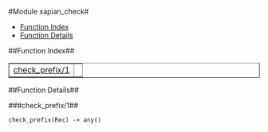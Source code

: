 

#Module xapian_check#
* [Function Index](#index)
* [Function Details](#functions)




<a name="index"></a>

##Function Index##


<table width="100%" border="1" cellspacing="0" cellpadding="2" summary="function index"><tr><td valign="top"><a href="#check_prefix-1">check_prefix/1</a></td><td></td></tr></table>


<a name="functions"></a>

##Function Details##

<a name="check_prefix-1"></a>

###check_prefix/1##




`check_prefix(Rec) -> any()`

